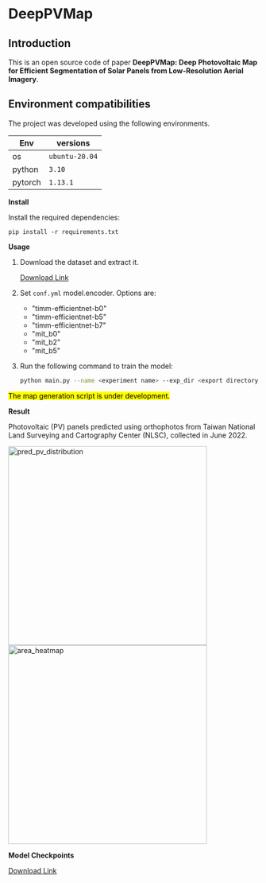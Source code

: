 # DeepPVMap
## Introduction
This is an open source code of paper **DeepPVMap: Deep Photovoltaic Map for Efficient Segmentation of Solar Panels from Low-Resolution Aerial Imagery**. 

## Environment compatibilities

The project was developed using the following environments.

| Env | versions |
| --- | --- |
| os  | `ubuntu-20.04` |
| python | `3.10` |
| pytorch | `1.13.1` |

**Install**

Install the required dependencies:
```
pip install -r requirements.txt
```
**Usage**

1. Download the dataset and extract it.

   [Download Link](https://drive.google.com/file/d/1NB3mbEkrlG9Tm-EBYqsENPZESk7V0QNe/view?usp=sharing)

2. Set `conf.yml` model.encoder. Options are:
    - "timm-efficientnet-b0"
    - "timm-efficientnet-b5"
    - "timm-efficientnet-b7"
    - "mit_b0"
    - "mit_b2"
    - "mit_b5"

3. Run the following command to train the model:
    ```sh
    python main.py --name <experiment name> --exp_dir <export directory> --data_dir <data directory>
    ```

<mark>The map generation script is under development.</mark>

**Result**

Photovoltaic (PV) panels predicted using orthophotos from Taiwan National Land Surveying and Cartography Center (NLSC), collected in June 2022.

<img src="https://github.com/Comet0322/DeepPVMap/assets/89444006/9555d7f1-578c-4c4e-947e-9e6a758ac1c8" alt="pred_pv_distribution" width="400"/>

<img src="https://github.com/Comet0322/DeepPVMap/assets/89444006/6dde8df6-e601-4487-874a-2c3361228cd3" alt="area_heatmap" width="400"/>

**Model Checkpoints**

  [Download Link](https://drive.google.com/drive/folders/1gA7myvjJGkLaLbHgz-mhQbJq4IAYgL8p?usp=drive_link)
